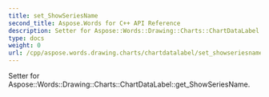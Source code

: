 ```yaml
---
title: set_ShowSeriesName
second_title: Aspose.Words for C++ API Reference
description: Setter for Aspose::Words::Drawing::Charts::ChartDataLabel::get_ShowSeriesName. 
type: docs
weight: 0
url: /cpp/aspose.words.drawing.charts/chartdatalabel/set_showseriesname/
---
```


Setter for Aspose::Words::Drawing::Charts::ChartDataLabel::get_ShowSeriesName. 

